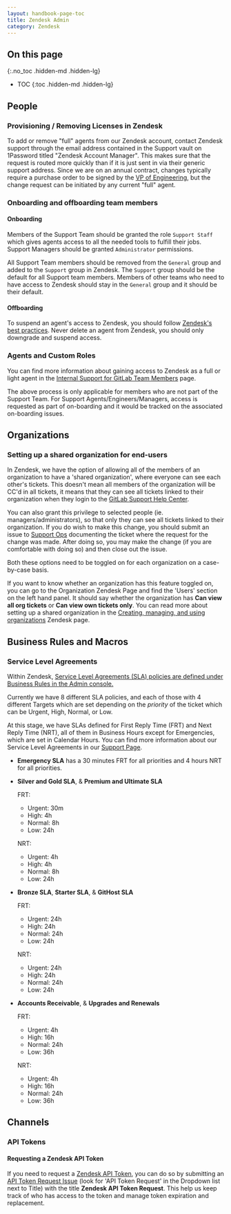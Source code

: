 ```yaml
---
layout: handbook-page-toc
title: Zendesk Admin
category: Zendesk
---
```


## On this page
{:.no_toc .hidden-md .hidden-lg}

- TOC
{:toc .hidden-md .hidden-lg}

## People

### Provisioning / Removing Licenses in Zendesk

To add or remove "full" agents from our Zendesk account, contact Zendesk support through the email address contained in the Support vault on 1Password titled "Zendesk Account Manager". This makes sure that the request is routed more quickly than if it is just sent in via their generic support address. Since we are on an annual contract, changes typically require a purchase order to be signed by the [VP of Engineering](/job-families/vp-of-engineering), but the change request can be initiated by any current "full" agent.

### Onboarding and offboarding team members

#### Onboarding

Members of the Support Team should be granted the role `Support Staff` which gives agents access to all the needed tools to fulfill their jobs. Support Managers should be granted `Administrator` permissions.

All Support Team members should be removed from the `General` group and added to the `Support` group in Zendesk. The `Support` group should be the default for all Support team members. Members of other teams who need to have access to Zendesk should stay in the `General` group and it should be their default.

#### Offboarding

To suspend an agent's access to Zendesk, you should follow [Zendesk's best practices](https://support.zendesk.com/hc/en-us/articles/203661156-Best-practices-for-removing-agents). Never delete an agent from Zendesk, you should only downgrade and suspend access.

### Agents and Custom Roles

You can find more information about gaining access to Zendesk as a full or light agent in the [Internal Support for GitLab Team Members](/handbook/support/internal-support/#viewing-support-tickets) page.

The above process is only applicable for members who are not part of the Support Team. For Support Agents/Engineers/Managers, access is requested as part of on-boarding and it would be tracked on the associated on-boarding issues.

## Organizations

### Setting up a shared organization for end-users

In Zendesk, we have the option of allowing all of the members of an organization to have a 'shared organization', where everyone can see each other's tickets. This doesn't mean all members of the organization will be CC'd in all tickets, it means that they can see all tickets linked to their organization when they login to the [GitLab Support Help Center](https://support.gitlab.com).

You can also grant this privilege to selected people (ie. managers/administrators), so that only they can see all tickets linked to their organization. If you do wish to make this change, you should submit an issue to [Support Ops](https://gitlab.com/groups/gitlab-com/support/support-ops/-/issues) documenting the ticket where the request for the change was made. After doing so, you may make the change (if you are comfortable with doing so) and then close out the issue.

Both these options need to be toggled on for each organization on a case-by-case basis.

If you want to know whether an organization has this feature toggled on, you can go to the Organization Zendesk Page and find the 'Users' section on the left hand panel. It should say whether the organization has **Can view all org tickets** or **Can view own tickets only**. You can read more about setting up a shared organization in the [Creating, managing, and using organizations](https://support.zendesk.com/hc/en-us/articles/203661976-Creating-managing-and-using-organizations#ariaid-title5) Zendesk page.


## Business Rules and Macros

### Service Level Agreements

Within Zendesk, [Service Level Agreements (SLA) policies are defined under Business Rules in the Admin console.](https://support.zendesk.com/hc/en-us/articles/204770038-Defining-and-using-SLA-policies-Professional-and-Enterprise-)

Currently we have 8 different SLA policies, and each of those with 4 different Targets which are set depending on the _priority_  of the ticket which can be Urgent, High, Normal, or Low.

At this stage, we have SLAs defined for First Reply Time (FRT) and Next Reply Time (NRT), all of them in Business Hours except for Emergencies, which are set in Calendar Hours. You can find more information about our Service Level Agreements in our [Support Page](/support/).

- **Emergency SLA** has a 30 minutes FRT for all priorities and 4 hours NRT for all priorities.
- **Silver and Gold SLA**, & **Premium and Ultimate SLA**

    FRT:
    - Urgent: 30m
    - High: 4h
    - Normal: 8h
    - Low: 24h

    NRT:
    - Urgent: 4h
    - High: 4h
    - Normal: 8h
    - Low: 24h
- **Bronze SLA**, **Starter SLA**, & **GitHost SLA**

    FRT:
    - Urgent: 24h
    - High: 24h
    - Normal: 24h
    - Low: 24h

    NRT:
    - Urgent: 24h
    - High: 24h
    - Normal: 24h
    - Low: 24h
- **Accounts Receivable**, & **Upgrades and Renewals**

    FRT:
    - Urgent: 4h
    - High: 16h
    - Normal: 24h
    - Low: 36h

    NRT:
    - Urgent: 4h
    - High: 16h
    - Normal: 24h
    - Low: 36h

## Channels

### API Tokens

#### Requesting a Zendesk API Token

If you need to request a [Zendesk API Token](https://support.zendesk.com/hc/en-us/articles/231426867-Beginner-s-Guide-to-the-Zendesk-API), you can do so by submitting an [API Token Request Issue](https://gitlab.com/gitlab-com/team-member-epics/access-requests/-/issues/new?issuable_template=New_Access_Request) (look for 'API Token Request' in the Dropdown list next to Title) with the title **Zendesk API Token Request**. This help us keep track of who has access to the token and manage token expiration and replacement.
